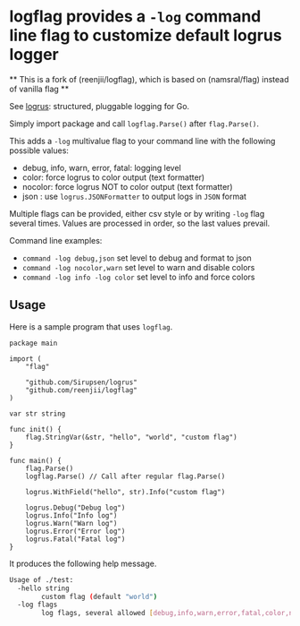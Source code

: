 # logflag provides a `-log` command line flag to customize default logrus logger

** This is a fork of (reenjii/logflag), which is based on (namsral/flag) instead of vanilla flag **

See [logrus](https://github.com/sirupsen/logrus): structured, pluggable logging for Go.

Simply import package and call `logflag.Parse()` after `flag.Parse()`.

This adds a `-log` multivalue flag to your command line with the following possible values:

- debug, info, warn, error, fatal: logging level
- color: force logrus to color output (text formatter)
- nocolor: force logrus NOT to color output (text formatter)
- json : use `logrus.JSONFormatter` to output logs in `JSON` format

Multiple flags can be provided, either csv style or by writing `-log` flag several times.
Values are processed in order, so the last values prevail.

Command line examples:

- `command -log debug,json` set level to debug and format to json
- `command -log nocolor,warn` set level to warn and disable colors
- `command -log info -log color` set level to info and force colors

## Usage

Here is a sample program that uses `logflag`.

```golang
package main

import (
	"flag"

	"github.com/Sirupsen/logrus"
	"github.com/reenjii/logflag"
)

var str string

func init() {
	flag.StringVar(&str, "hello", "world", "custom flag")
}

func main() {
	flag.Parse()
	logflag.Parse() // Call after regular flag.Parse()

	logrus.WithField("hello", str).Info("custom flag")

	logrus.Debug("Debug log")
	logrus.Info("Info log")
	logrus.Warn("Warn log")
	logrus.Error("Error log")
	logrus.Fatal("Fatal log")
}
```

It produces the following help message.

```bash
Usage of ./test:
  -hello string
        custom flag (default "world")
  -log flags
        log flags, several allowed [debug,info,warn,error,fatal,color,nocolor,json]
```

